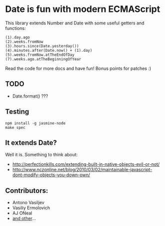# Date is fun with modern ECMAScript

This library extends Number and Date with some useful getters
and functions:

    (1).day.ago
    (2).weeks.fromNow
    (3).hours.since(Date.yesterday())
    (4).minutes.after(Date.now() + (1).day)
    (5).weeks.fromNow.atTheEndOfDay
    (7).weeks.ago.atTheBeginningOfYear

Read the code for more docs and have fun!
Bonus points for patches :)

## TODO

- Date.format() ???

## Testing

    npm install -g jasmine-node
    make spec

## It extends Date?

Well it is. Something to think about:

- http://perfectionkills.com/extending-built-in-native-objects-evil-or-not/
- http://www.nczonline.net/blog/2010/03/02/maintainable-javascript-dont-modify-objects-you-down-own/

## Contributors:

 - Antono Vasiljev
 - Vasiliy Ermolovich
 - AJ ONeal
 - [and other](http://github.com/antono/edate.js/contributors)...
